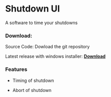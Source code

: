 <!DOCTYPE html>

<html lang="en" xmlns="http://www.w3.org/1999/xhtml">
<head>
    <meta charset="utf-8" />
</head>
<body>
<h1>Shutdown UI</h1>
<p>A software to time your shutdowns</p>
<h3>Download:</h3>
<p>Source Code: Dowload the git repository</p>
<p>Latest release with windows installer: <a href="http://nessy.dk/shutdown/publish.htm"><strong>Download</strong></a></p>
<h3>Features</h3>
<ul>
<li>
<p>Timing of shutdown</p>
</li>
<li>
<p>Abort of shutdown</p>
</li>
</ul>

</body>
</html>
